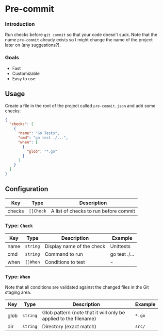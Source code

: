 # Pre-commit

### Introduction

Run checks before `git commit` so that your code doesn't suck. Note that the name `pre-commit` already exists so I might
change the name of the project later on (any suggestions?).

### Goals

- Fast
- Customizable
- Easy to use

## Usage

Create a file in the root of the project called `pre-commit.json` and add some checks:

```json
{
  "checks": [
    {
      "name": "Go Tests",
      "cmd": "go test ./...",
      "when": [
        {
          "glob": "*.go"
        }
      ]
    }
  ]
}
```

## Configuration

| Key | Type | Description |
|---|---|---|
|checks|`[]Check`|A list of checks to run before commit|

### Type: `Check`

| Key | Type | Description | Example |
|---|---|---|---|
|name|`string`|Display name of the check|Unittests|
|cmd|`string`|Command to run|go test ./...|
|when|`[]When`|Conditions to test|-|

### Type: `When`

Note that all conditions are validated against the changed files in the Git staging area.

| Key | Type | Description | Example |
|---|---|---|---|
|glob|`string`|Glob pattern (note that it will only be applied to the filename)|`*.go`|
|dir|`string`|Directory (exact match)|`src/`|
